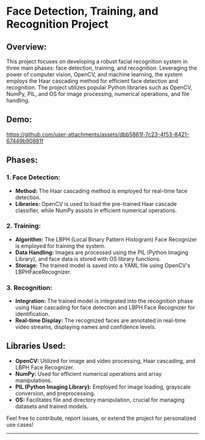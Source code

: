 # Face Detection, Training, and Recognition Project

## Overview:

This project focuses on developing a robust facial recognition system in three main phases: face detection, training, and recognition. Leveraging the power of computer vision, OpenCV, and machine learning, the system employs the Haar cascading method for efficient face detection and recognition. The project utilizes popular Python libraries such as OpenCV, NumPy, PIL, and OS for image processing, numerical operations, and file handling.

## Demo:

https://github.com/user-attachments/assets/dbb5881f-7c23-4f53-8421-67449b90881f

## Phases:

### 1. Face Detection:
   - **Method:** The Haar cascading method is employed for real-time face detection.
   - **Libraries:** OpenCV is used to load the pre-trained Haar cascade classifier, while NumPy assists in efficient numerical operations.

### 2. Training:
   - **Algorithm:** The LBPH (Local Binary Pattern Histogram) Face Recognizer is employed for training the system.
   - **Data Handling:** Images are processed using the PIL (Python Imaging Library), and face data is stored with OS library functions.
   - **Storage:** The trained model is saved into a YAML file using OpenCV's LBPHFaceRecognizer.

### 3. Recognition:
   - **Integration:** The trained model is integrated into the recognition phase using Haar cascading for face detection and LBPH Face Recognizer for identification.
   - **Real-time Display:** The recognized faces are annotated in real-time video streams, displaying names and confidence levels.

## Libraries Used:

- **OpenCV:** Utilized for image and video processing, Haar cascading, and LBPH Face Recognizer.
- **NumPy:** Used for efficient numerical operations and array manipulations.
- **PIL (Python Imaging Library):** Employed for image loading, grayscale conversion, and preprocessing.
- **OS:** Facilitates file and directory manipulation, crucial for managing datasets and trained models.


Feel free to contribute, report issues, or extend the project for personalized use cases!

---
